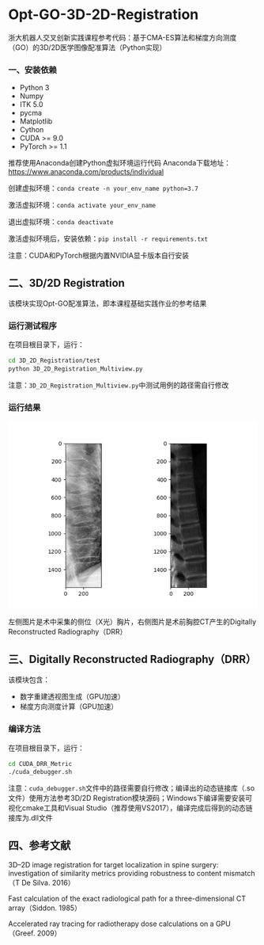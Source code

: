 # Opt-GO-3D-2D-Registration
浙大机器人交叉创新实践课程参考代码：基于CMA-ES算法和梯度方向测度（GO）的3D/2D医学图像配准算法（Python实现）

### 一、安装依赖
* Python 3
* Numpy
* ITK 5.0
* pycma
* Matplotlib
* Cython
* CUDA >= 9.0
* PyTorch >= 1.1 

推荐使用Anaconda创建Python虚拟环境运行代码
Anaconda下载地址：https://www.anaconda.com/products/individual

创建虚拟环境：`conda create -n your_env_name python=3.7`

激活虚拟环境：`conda activate your_env_name`

退出虚拟环境：`conda deactivate`

激活虚拟环境后，安装依赖：`pip install -r requirements.txt`

注意：CUDA和PyTorch根据内置NVIDIA显卡版本自行安装
## 二、3D/2D Registration
该模块实现Opt-GO配准算法，即本课程基础实践作业的参考结果
### 运行测试程序

在项目根目录下，运行：

```bash
cd 3D_2D_Registration/test
python 3D_2D_Registration_Multiview.py
```
注意：`3D_2D_Registration_Multiview.py`中测试用例的路径需自行修改
### 运行结果
![avatar](Figure_1.png)

左侧图片是术中采集的侧位（X光）胸片，右侧图片是术前胸腔CT产生的Digitally Reconstructed Radiography（DRR）

## 三、Digitally Reconstructed Radiography（DRR）
该模块包含：
* 数字重建透视图生成（GPU加速）
* 梯度方向测度计算（GPU加速）

### 编译方法
在项目根目录下，运行：

```bash
cd CUDA_DRR_Metric
./cuda_debugger.sh
```
注意：`cuda_debugger.sh`文件中的路径需要自行修改；编译出的动态链接库（.so文件）使用方法参考3D/2D Registration模块源码；Windows下编译需要安装可视化cmake工具和Visual Studio（推荐使用VS2017），编译完成后得到的动态链接库为.dll文件

## 四、参考文献
3D–2D image registration for target localization in spine surgery: investigation of similarity metrics providing robustness to content mismatch（T De Silva. 2016）

Fast calculation of the exact radiological path for a three-dimensional CT array（Siddon. 1985）

Accelerated ray tracing for radiotherapy dose calculations on a GPU（Greef. 2009）